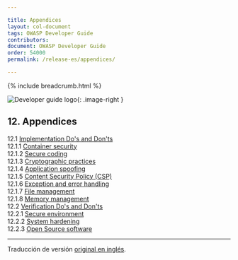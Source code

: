 ```yaml
---

title: Appendices
layout: col-document
tags: OWASP Developer Guide
contributors:
document: OWASP Developer Guide
order: 54000
permalink: /release-es/appendices/

---
```


{% include breadcrumb.html %}

<style type="text/css">
.image-right {
  height: 180px;
  display: block;
  margin-left: auto;
  margin-right: auto;
  float: right;
}
</style>

![Developer guide logo](../../assets/images/dg_logo.png "OWASP Developer Guide"){: .image-right }

## 12. Appendices

12.1 [Implementation Do's and Don'ts](01-implementation-dos-donts/toc.md)  
12.1.1 [Container security](01-implementation-dos-donts/01-container-security.md)  
12.1.2 [Secure coding](01-implementation-dos-donts/02-secure-coding.md)  
12.1.3 [Cryptographic practices](01-implementation-dos-donts/03-cryptographic-practices.md)  
12.1.4 [Application spoofing](01-implementation-dos-donts/04-application-spoofing.md)  
12.1.5 [Content Security Policy (CSP)](01-implementation-dos-donts/05-content-security-policy.md)  
12.1.6 [Exception and error handling](01-implementation-dos-donts/06-exception-error-handling.md)  
12.1.7 [File management](01-implementation-dos-donts/07-file-management.md)  
12.1.8 [Memory management](01-implementation-dos-donts/08-memory-management.md)  
12.2 [Verification Do's and Don'ts](02-verification-dos-donts/toc.md)  
12.2.1 [Secure environment](02-verification-dos-donts/01-secure-environment.md)  
12.2.2 [System hardening](02-verification-dos-donts/02-system-hardening.md)  
12.2.3 [Open Source software](02-verification-dos-donts/03-open-source-software.md)  

----

Traducción de versión [original en inglés][release1400].

[release1400]: https://github.com/OWASP/www-project-developer-guide/blob/main/release/14-appendices/toc.md
